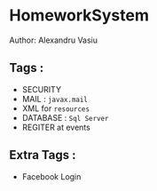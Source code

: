 # HomeworkSystem

Author: Alexandru Vasiu

## Tags :
* SECURITY
* MAIL : `javax.mail`
* XML for `resources`
* DATABASE : `Sql Server`
* REGITER at events

## Extra Tags :
* Facebook Login
